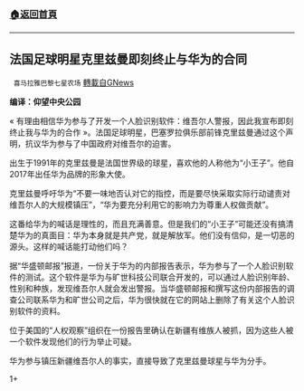 ###  [:house:返回首頁](https://github.com/ourhimalayas/txt)
---

## 法国足球明星克里兹曼即刻终止与华为的合同
` 喜马拉雅巴黎七星农场` [轉載自GNews](https://gnews.org/zh-hans/639472/)

**编译：仰望中央公园**

« 有理由相信华为参与了开发一个人脸识别软件：维吾尔人警报，因此我宣布即刻终止我与华为的合作 »。法国足球明星，巴塞罗拉俱乐部前锋克里兹曼通过这个声明，抗议华为参与了中国政府对维吾尔的迫害。

出生于1991年的克里兹曼是法国世界级的球星，喜欢他的人称他为“小王子”。他自2017年出任华为品牌的形象大使。

克里兹曼呼吁华为“不要一味地否认对它的指控，而是要尽快采取实际行动谴责对维吾尔人的大规模镇压”，“华为要充分利用它的影响力为尊重人权做贡献”。

这番给华为的喊话是理性的，而且充满善意。但是我们的“小王子”可能还没有搞清楚华为的真面目：华为本身就是共产党，就是解放军。他们没有信仰，是一切恶的源头。这样的喊话能打动他们吗？

据“华盛顿邮报”报道，一份关于华为的内部报告表示，华为参与了一个人脸识别软件的测试。这个软件是华为与旷世科技公司联合开发的，可以通过人脸识别年龄、性别和种族，发现维吾尔人就会发出警报。当华盛顿邮报和撰写这份内部报告的调查公司联系华为和旷世公司之后，华为很快就在它的网站上删除了有关这个人脸识别软件的资料。

位于美国的“人权观察”组织在一份报告里确认在新疆有维族人被抓，因为这些人被一个软件发现他们的行为举止可疑。

华为参与镇压新疆维吾尔人的事实，直接导致了克里兹曼球星与华为分手。

1+
